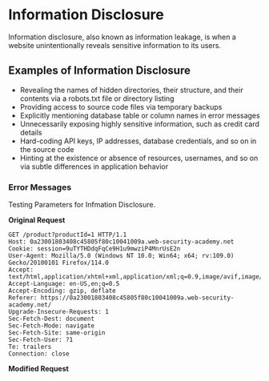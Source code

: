 # Information Disclosure
Information disclosure, also known as information leakage, is when a website unintentionally reveals sensitive information to its users.

## Examples of Information Disclosure
  - Revealing the names of hidden directories, their structure, and their contents via a robots.txt file or directory listing
  - Providing access to source code files via temporary backups
  - Explicitly mentioning database table or column names in error messages
  - Unnecessarily exposing highly sensitive information, such as credit card details
  - Hard-coding API keys, IP addresses, database credentials, and so on in the source code
  - Hinting at the existence or absence of resources, usernames, and so on via subtle differences in application behavior

### Error Messages
Testing Parameters for Infmation Disclosure.

**Original Request**
```HTTP
GET /product?productId=1 HTTP/1.1
Host: 0a23001803408c45805f80c10041009a.web-security-academy.net
Cookie: session=9uTYTHDdqFqCe9H1u9mwziP4MnrUsE2n
User-Agent: Mozilla/5.0 (Windows NT 10.0; Win64; x64; rv:109.0) Gecko/20100101 Firefox/114.0
Accept: text/html,application/xhtml+xml,application/xml;q=0.9,image/avif,image/webp,*/*;q=0.8
Accept-Language: en-US,en;q=0.5
Accept-Encoding: gzip, deflate
Referer: https://0a23001803408c45805f80c10041009a.web-security-academy.net/
Upgrade-Insecure-Requests: 1
Sec-Fetch-Dest: document
Sec-Fetch-Mode: navigate
Sec-Fetch-Site: same-origin
Sec-Fetch-User: ?1
Te: trailers
Connection: close
```

**Modified Request**
```
```
